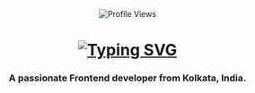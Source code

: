 <div align='center'> <img src="https://komarev.com/ghpvc/?username=sudhabnrj&style=flat-square&color=blue" alt="Profile Views" /> </div>

<h1 align="center"><a href="https://git.io/typing-svg"><img src="https://readme-typing-svg.herokuapp.com?font=Fira+Code&weight=600&size=30&pause=500&random=false&width=435&lines=Hi+There!+%F0%9F%91%8B;I'm+Sudha+Chandan+Banerjee!" alt="Typing SVG" /></a></h3>

<h3 align="center">A passionate Frontend developer from Kolkata, India.</h3>